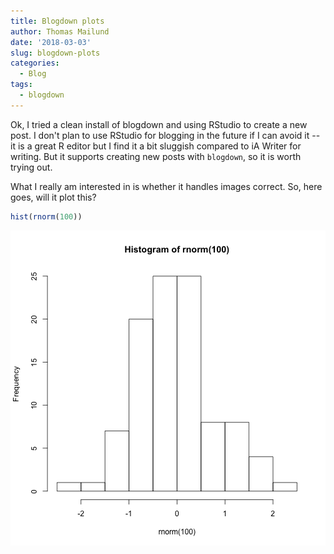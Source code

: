 ```yaml
---
title: Blogdown plots
author: Thomas Mailund
date: '2018-03-03'
slug: blogdown-plots
categories:
  - Blog
tags:
  - blogdown
---
```


Ok, I tried a clean install of blogdown and using RStudio to create a new post. I don't plan to use RStudio for blogging in the future if I can avoid it -- it is a great R editor but I find it a bit sluggish compared to iA Writer for writing. But it supports creating new posts with `blogdown`, so it is worth trying out.

What I really am interested in is whether it handles images correct. So, here goes, will it plot this?


```r
hist(rnorm(100))
```

![plot of chunk test](figure/test-1.png)
